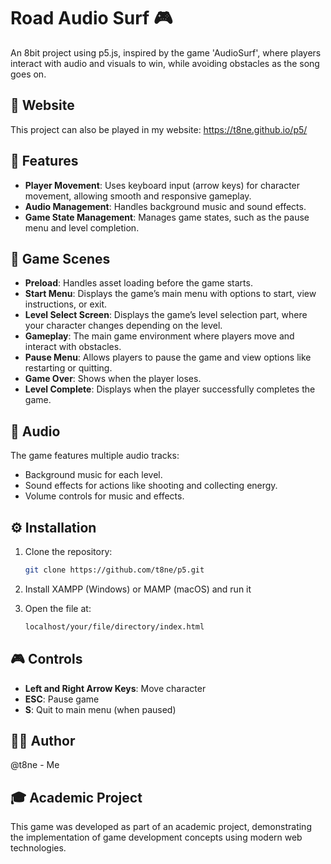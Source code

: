 # Road Audio Surf 🎮

An 8bit project using p5.js, inspired by the game 'AudioSurf', where players interact with audio and visuals to win, while avoiding obstacles as the song goes on.

## 📍 Website

This project can also be played in my website: https://t8ne.github.io/p5/

## 🌟 Features

- **Player Movement**: Uses keyboard input (arrow keys) for character movement, allowing smooth and responsive gameplay.
- **Audio Management**: Handles background music and sound effects.
- **Game State Management**: Manages game states, such as the pause menu and level completion.

## 🎨 Game Scenes

- **Preload**: Handles asset loading before the game starts.
- **Start Menu**: Displays the game’s main menu with options to start, view instructions, or exit.
- **Level Select Screen**: Displays the game’s level selection part, where your character changes depending on the level.
- **Gameplay**: The main game environment where players move and interact with obstacles.
- **Pause Menu**: Allows players to pause the game and view options like restarting or quitting.
- **Game Over**: Shows when the player loses.
- **Level Complete**: Displays when the player successfully completes the game.

## 🎵 Audio

The game features multiple audio tracks:

- Background music for each level.
- Sound effects for actions like shooting and collecting energy.
- Volume controls for music and effects.

## ⚙️ Installation

1. Clone the repository:
   ```bash
   git clone https://github.com/t8ne/p5.git
   ```

2. Install XAMPP (Windows) or MAMP (macOS) and run it

3. Open the file at:
   ```bash
   localhost/your/file/directory/index.html
   ```

## 🎮 Controls

- **Left and Right Arrow Keys**: Move character
- **ESC**: Pause game
- **S**: Quit to main menu (when paused)

## 🙋‍♂️ Author

@t8ne - Me

## 🎓 Academic Project

This game was developed as part of an academic project, demonstrating the implementation of game development concepts using modern web technologies.
